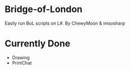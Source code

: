 Bridge-of-London
================

Easily run BoL scripts on L#.
By ChewyMoon & imsosharp


Currently Done
==================
* Drawing
* PrintChat

